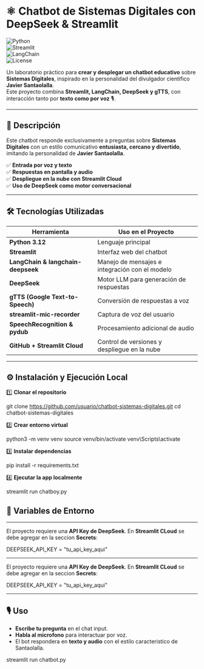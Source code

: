 # ⚛️ Chatbot de Sistemas Digitales con DeepSeek & Streamlit  

![Python](https://img.shields.io/badge/Python-3.12-blue?logo=python)  
![Streamlit](https://img.shields.io/badge/Streamlit-App-red?logo=streamlit)  
![LangChain](https://img.shields.io/badge/LangChain-DeepSeek-green?logo=openai)  
![License](https://img.shields.io/badge/License-MIT-yellow)  

Un laboratorio práctico para **crear y desplegar un chatbot educativo** sobre **Sistemas Digitales**, inspirado en la personalidad del divulgador científico **Javier Santaolalla**.  
Este proyecto combina **Streamlit, LangChain, DeepSeek y gTTS**, con interacción tanto por **texto como por voz** 🎙️.  

---

## 📖 Descripción  

Este chatbot responde exclusivamente a preguntas sobre **Sistemas Digitales** con un estilo comunicativo **entusiasta, cercano y divertido**, imitando la personalidad de **Javier Santaolalla**.  

✅ **Entrada por voz y texto**  
✅ **Respuestas en pantalla y audio**  
✅ **Despliegue en la nube con Streamlit Cloud**  
✅ **Uso de DeepSeek como motor conversacional**  

---

## 🛠️ Tecnologías Utilizadas  

| Herramienta | Uso en el Proyecto |
|-------------|--------------------|
| **Python 3.12** | Lenguaje principal |
| **Streamlit** | Interfaz web del chatbot |
| **LangChain & langchain-deepseek** | Manejo de mensajes e integración con el modelo |
| **DeepSeek** | Motor LLM para generación de respuestas |
| **gTTS (Google Text-to-Speech)** | Conversión de respuestas a voz |
| **streamlit-mic-recorder** | Captura de voz del usuario |
| **SpeechRecognition & pydub** | Procesamiento adicional de audio |
| **GitHub + Streamlit Cloud** | Control de versiones y despliegue en la nube |

---

## ⚙️ Instalación y Ejecución Local  

1️⃣ **Clonar el repositorio**  

git clone https://github.com/usuario/chatbot-sistemas-digitales.git
cd chatbot-sistemas-digitales

2️⃣ **Crear entorno virtual**

python3 -m venv venv
source venv/bin/activate
venv\Scripts\activate

3️⃣ **Instalar dependencias**

pip install -r requirements.txt

4️⃣ **Ejecutar la app localmente**

streamlit run chatboy.py

## 🔑 Variables de Entorno

---

El proyecto requiere una **API Key de DeepSeek**.
En **Streamlit CLoud** se debe agregar en la seccion **Secrets**:

DEEPSEEK_API_KEY = "tu_api_key_aqui"

------------

El proyecto requiere una **API Key de DeepSeek**.
En **Streamlit CLoud** se debe agregar en la seccion **Secrets**:

DEEPSEEK_API_KEY = "tu_api_key_aqui"

------------

## 🎙️ Uso

* **Escribe tu pregunta** en el chat input.
* **Habla al microfono** para interactuar por voz.
* El bot respondera en **texto y audio** con el estilo caracteristico de Santaolalla.

streamlit run chatbot.py
